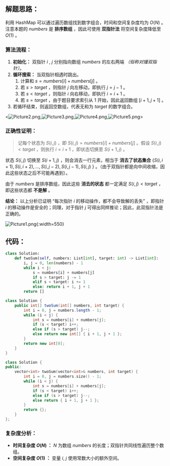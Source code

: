 ## 解题思路：

利用 HashMap 可以通过遍历数组找到数字组合，时间和空间复杂度均为 $O(N)$ 。
注意本题的 $numbers$ 是 **排序数组** ，因此可使用 **双指针法** 将空间复杂度降低至 $O(1)$ 。

### 算法流程：

1. **初始化：** 双指针 $i$ , $j$ 分别指向数组 $numbers$ 的左右两端 *（俗称对撞双指针）*。
2. **循环搜索：** 当双指针相遇时跳出。
   1. 计算和 $s = numbers[i] + numbers[j]$ 。
   2. 若 $s > target$ ，则指针 $j$ 向左移动，即执行 $j = j - 1$ 。
   3. 若 $s < target$ ，则指针 $i$ 向右移动，即执行 $i = i + 1$ 。
   4. 若 $s = target$ ，由于题目要求索引从 $1$ 开始，因此返回数组 $[i + 1, j + 1]$ 。
3. 若循环结束，则返回空数组，代表无和为 $target$ 的数字组合。

<![Picture2.png](https://pic.leetcode-cn.com/1600794717-cWKhsr-Picture2.png),![Picture3.png](https://pic.leetcode-cn.com/1600794717-tWeYBB-Picture3.png),![Picture4.png](https://pic.leetcode-cn.com/1600794717-aaNviv-Picture4.png),![Picture5.png](https://pic.leetcode-cn.com/1600794717-MdyQXK-Picture5.png)>

### 正确性证明：

> 记每个状态为 $S(i, j)$ ，即 $S(i, j) = numbers[i] + numbers[j]$ 。假设 $S(i, j) < target$ ，则执行 $i = i + 1$ ，即状态切换至 $S(i + 1, j)$ 。

状态 $S(i, j)$ 切换至 $S(i + 1, j)$ ，则会消去一行元素，相当于 **消去了状态集合** {$S(i, i + 1), S(i, i + 2), ..., S(i, j - 2), S(i, j - 1), S(i, j)$ } 。（由于双指针都是向中间收缩，因此这些状态之后不可能再遇到）。

由于 $numbers$ 是排序数组，因此这些 **消去的状态** 都一定满足 $S(i, j) < target$ ，即这些状态都 **不是解** 。

**结论：** 以上分析已证明 “每次指针 $i$ 的移动操作，都不会导致解的丢失” ，即指针 $i$ 的移动操作是安全的；同理，对于指针 $j$ 可得出同样推论；因此，此双指针法是正确的。

![Picture1.png](https://pic.leetcode-cn.com/1600794717-VSmNyQ-Picture1.png){:width=550}

## 代码：

```Python []
class Solution:
    def twoSum(self, numbers: List[int], target: int) -> List[int]:
        i, j = 0, len(numbers) - 1
        while i < j:
            s = numbers[i] + numbers[j]
            if s > target: j -= 1
            elif s < target: i += 1
            else: return i + 1, j + 1
        return []
```

```Java []
class Solution {
    public int[] twoSum(int[] numbers, int target) {
        int i = 0, j = numbers.length - 1;
        while (i < j) {
            int s = numbers[i] + numbers[j];
            if (s < target) i++;
            else if (s > target) j--;
            else return new int[] { i + 1, j + 1 };
        }
        return new int[0];
    }
}
```

```C++ []
class Solution {
public:
    vector<int> twoSum(vector<int>& numbers, int target) {
        int i = 0, j = numbers.size() - 1;
        while (i < j) {
            int s = numbers[i] + numbers[j];
            if (s < target) i++;
            else if (s > target) j--;
            else return { i + 1, j + 1 };
        }
        return {};
    }
};
```

### 复杂度分析：

- **时间复杂度 $O(N)$ ：** $N$ 为数组 $numbers$ 的长度；双指针共同线性遍历整个数组。
- **空间复杂度 $O(1)$ ：** 变量 $i$, $j$ 使用常数大小的额外空间。
